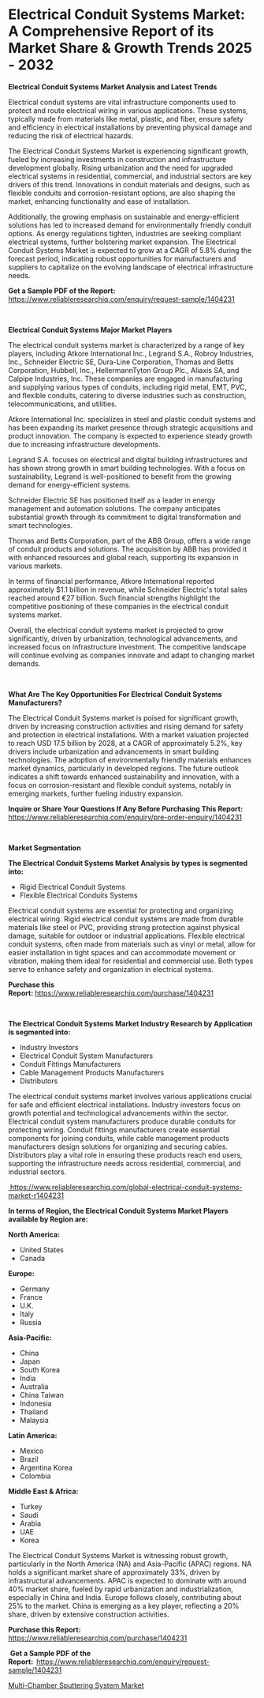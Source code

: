 <p><h1>Electrical Conduit Systems Market: A Comprehensive Report of its Market Share & Growth Trends 2025 - 2032</h1></p><p><strong>Electrical Conduit Systems Market Analysis and Latest Trends</strong></p>
<p><p>Electrical conduit systems are vital infrastructure components used to protect and route electrical wiring in various applications. These systems, typically made from materials like metal, plastic, and fiber, ensure safety and efficiency in electrical installations by preventing physical damage and reducing the risk of electrical hazards.</p><p>The Electrical Conduit Systems Market is experiencing significant growth, fueled by increasing investments in construction and infrastructure development globally. Rising urbanization and the need for upgraded electrical systems in residential, commercial, and industrial sectors are key drivers of this trend. Innovations in conduit materials and designs, such as flexible conduits and corrosion-resistant options, are also shaping the market, enhancing functionality and ease of installation.</p><p>Additionally, the growing emphasis on sustainable and energy-efficient solutions has led to increased demand for environmentally friendly conduit options. As energy regulations tighten, industries are seeking compliant electrical systems, further bolstering market expansion. The Electrical Conduit Systems Market is expected to grow at a CAGR of 5.8% during the forecast period, indicating robust opportunities for manufacturers and suppliers to capitalize on the evolving landscape of electrical infrastructure needs.</p></p>
<p><strong>Get a Sample PDF of the Report:&nbsp;</strong> <a href="https://www.reliableresearchiq.com/enquiry/request-sample/1404231?utm_campaign=3299&utm_medium=2&utm_source=Github&utm_content=ia&utm_term=28032025&utm_id=electrical-conduit-systems">https://www.reliableresearchiq.com/enquiry/request-sample/1404231</a></p>
<p>&nbsp;</p>
<p><strong>Electrical Conduit Systems Major Market Players</strong></p>
<p><p>The electrical conduit systems market is characterized by a range of key players, including Atkore International Inc., Legrand S.A., Robroy Industries, Inc., Schneider Electric SE, Dura-Line Corporation, Thomas and Betts Corporation, Hubbell, Inc., HellermannTyton Group Plc., Aliaxis SA, and Calpipe Industries, Inc. These companies are engaged in manufacturing and supplying various types of conduits, including rigid metal, EMT, PVC, and flexible conduits, catering to diverse industries such as construction, telecommunications, and utilities.</p><p>Atkore International Inc. specializes in steel and plastic conduit systems and has been expanding its market presence through strategic acquisitions and product innovation. The company is expected to experience steady growth due to increasing infrastructure developments.</p><p>Legrand S.A. focuses on electrical and digital building infrastructures and has shown strong growth in smart building technologies. With a focus on sustainability, Legrand is well-positioned to benefit from the growing demand for energy-efficient systems.</p><p>Schneider Electric SE has positioned itself as a leader in energy management and automation solutions. The company anticipates substantial growth through its commitment to digital transformation and smart technologies. </p><p>Thomas and Betts Corporation, part of the ABB Group, offers a wide range of conduit products and solutions. The acquisition by ABB has provided it with enhanced resources and global reach, supporting its expansion in various markets.</p><p>In terms of financial performance, Atkore International reported approximately $1.1 billion in revenue, while Schneider Electric's total sales reached around €27 billion. Such financial strengths highlight the competitive positioning of these companies in the electrical conduit systems market.</p><p>Overall, the electrical conduit systems market is projected to grow significantly, driven by urbanization, technological advancements, and increased focus on infrastructure investment. The competitive landscape will continue evolving as companies innovate and adapt to changing market demands.</p></p>
<p>&nbsp;</p>
<p><strong>What Are The Key Opportunities For Electrical Conduit Systems Manufacturers?</strong></p>
<p><p>The Electrical Conduit Systems market is poised for significant growth, driven by increasing construction activities and rising demand for safety and protection in electrical installations. With a market valuation projected to reach USD 17.5 billion by 2028, at a CAGR of approximately 5.2%, key drivers include urbanization and advancements in smart building technologies. The adoption of environmentally friendly materials enhances market dynamics, particularly in developed regions. The future outlook indicates a shift towards enhanced sustainability and innovation, with a focus on corrosion-resistant and flexible conduit systems, notably in emerging markets, further fueling industry expansion.</p></p>
<p><strong>Inquire or Share Your Questions If Any Before Purchasing This Report:</strong> <a href="https://www.reliableresearchiq.com/enquiry/pre-order-enquiry/1404231?utm_campaign=3299&utm_medium=2&utm_source=Github&utm_content=ia&utm_term=28032025&utm_id=electrical-conduit-systems">https://www.reliableresearchiq.com/enquiry/pre-order-enquiry/1404231</a></p>
<p>&nbsp;</p>
<p><strong>Market Segmentation</strong></p>
<p><strong>The Electrical Conduit Systems Market Analysis by types is segmented into:</strong></p>
<p><ul><li>Rigid Electrical Conduit Systems</li><li>Flexible Electrical Conduits Systems</li></ul></p>
<p><p>Electrical conduit systems are essential for protecting and organizing electrical wiring. Rigid electrical conduit systems are made from durable materials like steel or PVC, providing strong protection against physical damage, suitable for outdoor or industrial applications. Flexible electrical conduit systems, often made from materials such as vinyl or metal, allow for easier installation in tight spaces and can accommodate movement or vibration, making them ideal for residential and commercial use. Both types serve to enhance safety and organization in electrical systems.</p></p>
<p><strong>Purchase this Report:&nbsp;</strong><a href="https://www.reliableresearchiq.com/purchase/1404231?utm_campaign=3299&utm_medium=2&utm_source=Github&utm_content=ia&utm_term=28032025&utm_id=electrical-conduit-systems">https://www.reliableresearchiq.com/purchase/1404231</a></p>
<p>&nbsp;</p>
<p><strong>The Electrical Conduit Systems Market Industry Research by Application is segmented into:</strong></p>
<p><ul><li>Industry Investors</li><li>Electrical Conduit System Manufacturers</li><li>Conduit Fittings Manufacturers</li><li>Cable Management Products Manufacturers</li><li>Distributors</li></ul></p>
<p><p>The electrical conduit systems market involves various applications crucial for safe and efficient electrical installations. Industry investors focus on growth potential and technological advancements within the sector. Electrical conduit system manufacturers produce durable conduits for protecting wiring. Conduit fittings manufacturers create essential components for joining conduits, while cable management products manufacturers design solutions for organizing and securing cables. Distributors play a vital role in ensuring these products reach end users, supporting the infrastructure needs across residential, commercial, and industrial sectors.</p></p>
<p><a href="https://www.reliableresearchiq.com/global-electrical-conduit-systems-market-r1404231?utm_campaign=3299&utm_medium=2&utm_source=Github&utm_content=ia&utm_term=28032025&utm_id=electrical-conduit-systems">&nbsp;https://www.reliableresearchiq.com/global-electrical-conduit-systems-market-r1404231</a></p>
<p><strong>In terms of Region, the Electrical Conduit Systems Market Players available by Region are:</strong></p>
<p>
    <p> <strong> North America: </strong>
        <ul>
            <li>United States</li>
            <li>Canada</li>
        </ul>
        </p> 
    <p> <strong> Europe: </strong>
        <ul>
            <li>Germany</li>
            <li>France</li>
            <li>U.K.</li>
            <li>Italy</li>
            <li>Russia</li>
        </ul>
        </p> 
    <p> <strong> Asia-Pacific: </strong>
        <ul>
            <li>China</li>
            <li>Japan</li>
            <li>South Korea</li>
            <li>India</li>
            <li>Australia</li>
            <li>China Taiwan</li>
            <li>Indonesia</li>
            <li>Thailand</li>
            <li>Malaysia</li>
        </ul>
        </p> 
    <p> <strong> Latin America: </strong>
        <ul>
            <li>Mexico</li>
            <li>Brazil</li>
            <li>Argentina Korea</li>
            <li>Colombia</li>
        </ul>
        </p> 
    <p> <strong> Middle East & Africa: </strong>
        <ul>
            <li>Turkey</li>
            <li>Saudi</li>
            <li>Arabia</li>
            <li>UAE</li>
            <li>Korea</li>
        </ul>
    </p>
    </p>
<p><p>The Electrical Conduit Systems Market is witnessing robust growth, particularly in the North America (NA) and Asia-Pacific (APAC) regions. NA holds a significant market share of approximately 33%, driven by infrastructural advancements. APAC is expected to dominate with around 40% market share, fueled by rapid urbanization and industrialization, especially in China and India. Europe follows closely, contributing about 25% to the market. China is emerging as a key player, reflecting a 20% share, driven by extensive construction activities.</p></p>
<p><strong>Purchase this Report: </strong><a href="https://www.reliableresearchiq.com/purchase/1404231?utm_campaign=3299&utm_medium=2&utm_source=Github&utm_content=ia&utm_term=28032025&utm_id=electrical-conduit-systems">https://www.reliableresearchiq.com/purchase/1404231</a></p>
<p>&nbsp;<strong>Get a Sample PDF of the Report:&nbsp;&nbsp;</strong><a href="https://www.reliableresearchiq.com/enquiry/request-sample/1404231?utm_campaign=3299&utm_medium=2&utm_source=Github&utm_content=ia&utm_term=28032025&utm_id=electrical-conduit-systems">https://www.reliableresearchiq.com/enquiry/request-sample/1404231</a></p>
<p><strong></strong></p>
<p><p><a href="https://github.com/herakterroem/Market-Research-Report-List-1/blob/main/multi-chamber-sputtering-system-market.md?utm_campaign=3299&utm_medium=2&utm_source=Github&utm_content=ia&utm_term=28032025&utm_id=electrical-conduit-systems">Multi-Chamber Sputtering System Market</a></p></p>